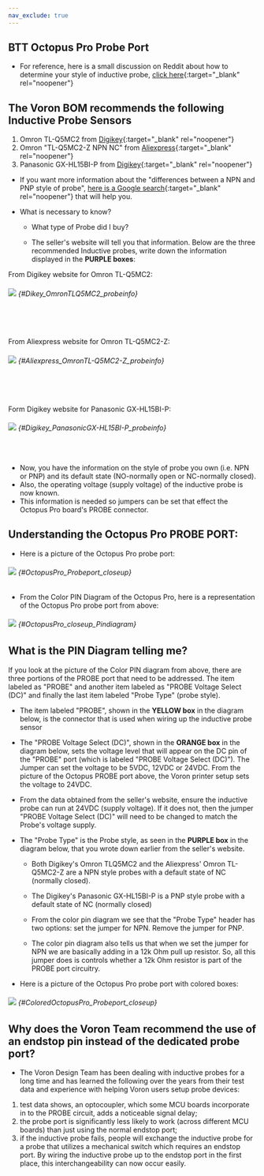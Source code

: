 ```yaml
---
nav_exclude: true
---
```


## BTT Octopus Pro Probe Port

* For reference, here is a small discussion on Reddit about how to determine your style of inductive probe, [click here](https://www.reddit.com/r/AskElectronics/comments/5zdlmm/help_me_identify_which_inductive_sensor_i_need/){:target="_blank" rel="noopener"}

## The Voron BOM recommends the following Inductive Probe Sensors

1.  Omron TL-Q5MC2 from [Digikey](https://www.digikey.com/en/products/detail/omron-automation-and-safety/tl-q5mc2/2669828){:target="_blank" rel="noopener"}
2.  Omron "TL-Q5MC2-Z NPN NC" from [Aliexpress](https://www.aliexpress.com/item/32442790824.html){:target="_blank" rel="noopener"}
3.  Panasonic GX-HL15BI-P from [Digikey](https://www.digikey.com/en/products/detail/panasonic-industrial-automation-sales/GX-HL15BI-P/3896953){:target="_blank" rel="noopener"}

* If you want more information about the "differences between a NPN and PNP style of probe", [here is a Google search](https://www.google.com/search?q=NPN+PNP+inductive+sensor&rlz=1C1SQJL_enUS837US837&sxsrf=APq-WBsU3fGY-63GDmolIVZSPNcraR7A_g:1649436226813&source=lnms&tbm=isch&sa=X&ved=2ahUKEwjVx4Pj9IT3AhXlomoFHU94AnYQ_AUoAXoECAEQAw&biw=1305&bih=749&dpr=1.1){:target="_blank" rel="noopener"} that will help you.

* What is necessary to know?

    * What type of Probe did I buy?

    * The seller's website will tell you that information.
    Below are the three recommended Inductive probes, write down the information displayed in the **<span class="color-blind-purple">PURPLE boxes</span>**:

From Digikey website for Omron TL-Q5MC2:
###### ![](./images/Dikey_OmronTLQ5MC2_probeinfo.png) {#Dikey_OmronTLQ5MC2_probeinfo}
<span> <br /> </span>
<span> <br /> </span>

From Aliexpress website for Omron TL-Q5MC2-Z:
###### ![](./images/Aliexpress_OmronTL-Q5MC2-Z_probeinfo.png) {#Aliexpress_OmronTL-Q5MC2-Z_probeinfo}
<span> <br /> </span>
<span> <br /> </span>

Form Digikey website for Panasonic GX-HL15BI-P:
###### ![](./images/Digikey_PanasonicGX-HL15BI-P_probeinfo.png) {#Digikey_PanasonicGX-HL15BI-P_probeinfo}
<span> <br /> </span>

* Now, you have the information on the style of probe you own (i.e. NPN or PNP) and its default state (NO-normally open or NC-normally closed).
* Also, the operating voltage (supply voltage) of the inductive probe is now known.
* This information is needed so jumpers can be set that effect the Octopus Pro board's PROBE connector.

## Understanding the Octopus Pro PROBE PORT:

* Here is a picture of the Octopus Pro probe port:
###### ![](./images/OctopusPro_Probeport_closeup.png) {#OctopusPro_Probeport_closeup}

* From the Color PIN Diagram of the Octopus Pro, here is a representation of the Octopus Pro probe port from above:
###### ![](./images/OctopusPro_closeup_Pindiagram.png) {#OctopusPro_closeup_Pindiagram}

## What is the PIN Diagram telling me?

If you look at the picture of the Color PIN diagram from above, there are three portions of the PROBE port that need to be addressed.  The item labeled as "PROBE" and another item labeled as "PROBE Voltage Select (DC)" and finally the last item labeled "Probe Type" (probe style).

* The item labeled "PROBE", shown in the **<span class="color-blind-yellow">YELLOW box</span>** in the diagram below, is the connector that is used when wiring up the inductive probe sensor

* The "PROBE Voltage Select (DC)", shown in the **<span class="color-blind-orange">ORANGE box</span>** in the diagram below, sets the voltage level that will appear on the DC pin of the "PROBE" port (which is labeled "PROBE Voltage Select (DC)").  The Jumper can set the voltage to be 5VDC, 12VDC or 24VDC.  From the picture of the Octopus PROBE port above, the Voron printer setup sets the voltage to 24VDC.

* From the data obtained from the seller's website, ensure the inductive probe can run at 24VDC (supply voltage).  If it does not, then the jumper "PROBE Voltage Select (DC)" will need to be changed to match the Probe's voltage supply.

* The "Probe Type" is the Probe style, as seen in the **<span class="color-blind-purple">PURPLE box</span>** in the diagram below, that you wrote down earlier from the seller's website.

   * Both Digikey's Omron TLQ5MC2 and the Aliexpress' Omron TL-Q5MC2-Z are a NPN style probes with a default state of NC (normally closed).
   * The Digikey's Panasonic GX-HL15BI-P is a PNP style probe with a default state of NC (normally closed)

    * From the color pin diagram we see that the "Probe Type" header has two options: set the jumper for NPN. Remove the jumper for PNP.

    * The color pin diagram also tells us that when we set the jumper for NPN we are basically adding in a 12k Ohm pull up resistor. So, all this jumper does is controls whether a 12k Ohm resistor is part of the PROBE port circuitry.

* Here is a picture of the Octopus Pro probe port with colored boxes:
###### ![](./images/ColoredOctopusPro_Probeport_closeup.png) {#ColoredOctopusPro_Probeport_closeup}

## Why does the Voron Team recommend the use of an endstop pin instead of the dedicated probe port?

*  The Voron Design Team has been dealing with inductive probes for a long time and has learned the following over the years from their test data and experience with helping Voron users setup probe devices:

1. test data shows, an optocoupler, which some MCU boards incorporate in to the PROBE circuit, adds a noticeable signal delay;
2. the probe port is significantly less likely to work (across different MCU boards) than just using the normal endstop port;
3. if the inductive probe fails, people will exchange the inductive probe for a probe that utilizes a mechanical switch which requires an endstop port. By wiring the inductive probe up to the endstop port in the first place, this interchangeability can now occur easily.